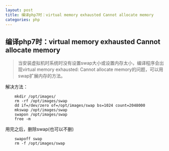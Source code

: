 ```yaml
---
layout: post
title: 编译php7时：virtual memory exhausted Cannot allocate memory 
categories: php
---
```


## 编译php7时：virtual memory exhausted Cannot allocate memory

> 当安装虚拟机时系统时没有设置swap大小或设置内存太小，编译程序会出现virtual memory exhausted: Cannot allocate memory的问题，可以用swap扩展内存的方法。

解决方法：

```
    mkdir /opt/images/  
    rm -rf /opt/images/swap  
    dd if=/dev/zero of=/opt/images/swap bs=1024 count=2048000  
    mkswap /opt/images/swap  
    swapon /opt/images/swap  
    free -m
```

用完之后，删除swap(也可以不删)
```
    swapoff swap  
    rm -f /opt/images/swap  
```
